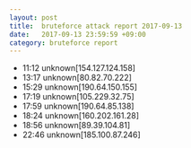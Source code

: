 ```yaml
---
layout: post
title:  bruteforce attack report 2017-09-13
date:   2017-09-13 23:59:59 +09:00
category: bruteforce report
---
```


* 11:12 unknown[154.127.124.158]
* 13:17 unknown[80.82.70.222]
* 15:29 unknown[190.64.150.155]
* 17:19 unknown[105.229.32.75]
* 17:59 unknown[190.64.85.138]
* 18:24 unknown[160.202.161.28]
* 18:56 unknown[89.39.104.81]
* 22:46 unknown[185.100.87.246]
